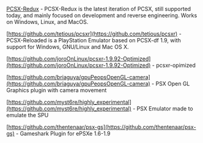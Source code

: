 [PCSX-Redux](https://github.com/grumpycoders/pcsx-redux#pcsx-redux) - PCSX-Redux is the latest iteration of PCSX, still supported today, and mainly focused on development and reverse engineering. Works on Windows, Linux, and MacOS.

[https://github.com/tetious/pcsxr](https://github.com/tetious/pcsxr) -  PCSX-Reloaded is a PlayStation Emulator based on PCSX-df 1.9, with support for Windows, GNU/Linux and Mac OS X.

[https://github.com/joroOnLinux/pcsxr-1.9.92-Optimized](https://github.com/joroOnLinux/pcsxr-1.9.92-Optimized) - pcsxr-opimized

[https://github.com/briaguya/gpuPeopsOpenGL-camera](https://github.com/briaguya/gpuPeopsOpenGL-camera) -  PSX Open GL Graphics plugin with camera movement

[https://github.com/myst6re/highly_experimental](https://github.com/myst6re/highly_experimental) -  PSX Emulator made to emulate the SPU

[https://github.com/thentenaar/psx-gs](https://github.com/thentenaar/psx-gs) -  Gameshark Plugin for ePSXe 1.6-1.9
